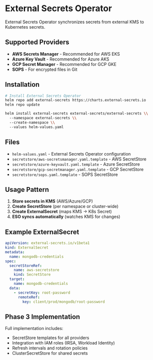 # External Secrets Operator

External Secrets Operator synchronizes secrets from external KMS to Kubernetes secrets.

## Supported Providers

- **AWS Secrets Manager** - Recommended for AWS EKS
- **Azure Key Vault** - Recommended for Azure AKS
- **GCP Secret Manager** - Recommended for GCP GKE
- **SOPS** - For encrypted files in Git

## Installation

```bash
# Install External Secrets Operator
helm repo add external-secrets https://charts.external-secrets.io
helm repo update

helm install external-secrets external-secrets/external-secrets \\
  --namespace external-secrets \\
  --create-namespace \\
  --values helm-values.yaml
```

## Files

- `helm-values.yaml` - External Secrets Operator configuration
- `secretstore/aws-secretsmanager.yaml.template` - AWS SecretStore
- `secretstore/azure-keyvault.yaml.template` - Azure SecretStore
- `secretstore/gcp-secretmanager.yaml.template` - GCP SecretStore
- `secretstore/sops.yaml.template` - SOPS SecretStore

## Usage Pattern

1. **Store secrets in KMS** (AWS/Azure/GCP)
2. **Create SecretStore** (per namespace or cluster-wide)
3. **Create ExternalSecret** (maps KMS → K8s Secret)
4. **ESO syncs automatically** (watches KMS for changes)

## Example ExternalSecret

```yaml
apiVersion: external-secrets.io/v1beta1
kind: ExternalSecret
metadata:
  name: mongodb-credentials
spec:
  secretStoreRef:
    name: aws-secretstore
    kind: SecretStore
  target:
    name: mongodb-credentials
  data:
    - secretKey: root-password
      remoteRef:
        key: client/prod/mongodb/root-password
```

## Phase 3 Implementation

Full implementation includes:
- SecretStore templates for all providers
- Integration with IAM roles (IRSA, Workload Identity)
- Refresh intervals and rotation policies
- ClusterSecretStore for shared secrets
